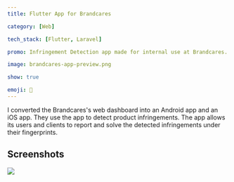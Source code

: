 ```yaml
---
title: Flutter App for Brandcares

category: [Web]

tech_stack: [Flutter, Laravel]

promo: Infringement Detection app made for internal use at Brandcares.

image: brandcares-app-preview.png

show: true

emoji: 📱
---
```


I converted the Brandcares's web dashboard into an Android app and an iOS app. They use the app to detect product infringements. The app allows its users and clients to report and solve the detected infringements under their fingerprints.

## Screenshots

![](/images//projects/brandcares-app.png)
